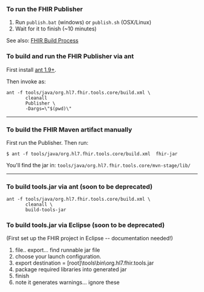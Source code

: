 ### To run the FHIR Publisher

1. Run `publish.bat` (windows) or `publish.sh` (OSX/Linux)
2. Wait for it to finish (~10 minutes)

See also: [FHIR Build Process](http://wiki.hl7.org/index.php?title=FHIR_Build_Process)

### To build and run the FHIR Publisher via ant
First install [ant 1.9+](http://ant.apache.org/bindownload.cgi).

Then invoke as:

```
ant -f tools/java/org.hl7.fhir.tools.core/build.xml \
       cleanall 
       Publisher \
       -Dargs=\"$(pwd)\"
```

---

### To build the FHIR Maven artifact manually
First run the Publisher. Then run:
```
$ ant -f tools/java/org.hl7.fhir.tools.core/build.xml  fhir-jar 
```

You'll find the jar in: `tools/java/org.hl7.fhir.tools.core/mvn-stage/lib/`

---

### To build tools.jar via ant (soon to be deprecated)
```
ant -f tools/java/org.hl7.fhir.tools.core/build.xml \
       cleanall \
       build-tools-jar
```

### To build tools.jar via Eclipse (soon to be deprecated)

(First set up the FHIR project in Eclipse -- documentation needed!)

1. file.. export... find runnable jar file
2. choose your launch configuration.
3. export destination = [root]\tools\bin\org.hl7.fhir.tools.jar
4. package required libraries into generated jar
5. finish
6. note it generates warnings... ignore these

